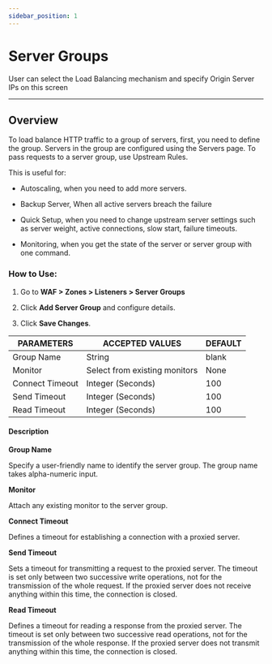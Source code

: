 ```yaml
---
sidebar_position: 1
---
```

# Server Groups

User can select the Load Balancing mechanism and specify Origin Server IPs on this screen

---

## Overview

To load balance HTTP traffic to a group of servers, first, you need to define the group. Servers in the group are configured using the Servers page. To pass requests to a server group, use Upstream Rules.

This is useful for:

- Autoscaling, when you need to add more servers.

- Backup Server, When all active servers breach the failure 

- Quick Setup, when you need to change upstream server settings such as server weight, active connections, slow start, failure timeouts.

- Monitoring, when you get the state of the server or server group with one command.

### How to Use:

1. Go to **WAF > Zones > Listeners > Server Groups**

2. Click **Add Server Group** and configure details.

3. Click **Save Changes**.

| PARAMETERS      | ACCEPTED VALUES               | DEFAULT |
|-----------------|-------------------------------|---------|
| Group Name      | String                        | blank   |
| Monitor         | Select from existing monitors | None    |
| Connect Timeout | Integer (Seconds)             | 100     |
| Send Timeout    | Integer (Seconds)             | 100     |
| Read Timeout    | Integer (Seconds)             | 100     |

#### Description

**Group Name**

Specify a user-friendly name to identify the server group. The group name takes alpha-numeric input.  

**Monitor**

Attach any existing monitor to the server group.

**Connect Timeout** 

Defines a timeout for establishing a connection with a proxied server.

**Send Timeout** 

Sets a timeout for transmitting a request to the proxied server. The timeout is set only between two successive write operations, not for the transmission of the whole request. If the proxied server does not receive anything within this time, the connection is closed.

**Read Timeout** 

Defines a timeout for reading a response from the proxied server. The timeout is set only between two successive read operations, not for the transmission of the whole response. If the proxied server does not transmit anything within this time, the connection is closed. 